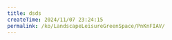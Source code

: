 ```yaml
---
title: dsds
createTime: 2024/11/07 23:24:15
permalink: /ko/LandscapeLeisureGreenSpace/PnKnFIAV/
---
```

